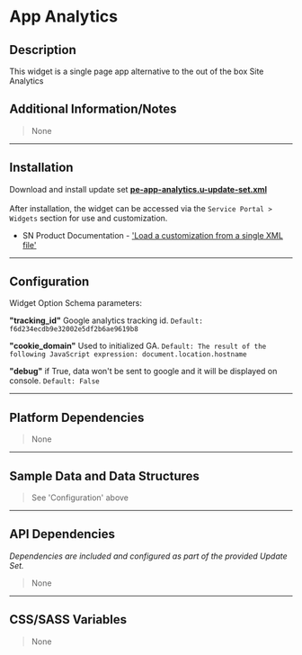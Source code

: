 # App Analytics

## Description

This widget is a single page app alternative to the out of the box Site Analytics

## Additional Information/Notes
> None
---
## Installation
Download and install update set **[pe-app-analytics.u-update-set.xml](https://github.com/platform-experience/serviceportal-widget-library/blob/master/pe-app-analytics/pe-appointment-scheduler.u-update-set.xml)** <br/><br/>
After installation, the widget can be accessed via the `Service Portal > Widgets` section for use and customization.<br/>
* SN Product Documentation - ['Load a customization from a single XML file'](https://docs.servicenow.com/bundle/jakarta-application-development/page/build/system-update-sets/task/t_SaveAnUpdateSetAsAnXMLFile.html)
---
## Configuration
Widget Option Schema parameters:

**"tracking_id"** Google analytics tracking id. `Default: f6d234ecdb9e32002e5df2b6ae9619b8`

**"cookie_domain"** Used to initialized GA. `Default: The result of the following JavaScript expression:
document.location.hostname`

**"debug"** if True, data won't be sent to google and it will be displayed on console. `Default: False`

---
## Platform Dependencies
> None
---
## Sample Data and Data Structures
> See 'Configuration' above
---
## API Dependencies
<i>Dependencies are included and configured as part of the provided Update Set.</i>
> None
---
## CSS/SASS Variables
> None


